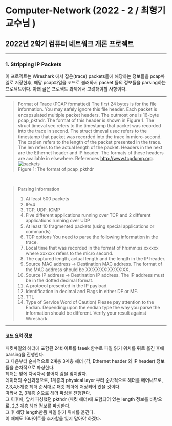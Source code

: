 # Computer-Network (2022 - 2 / 최형기 교수님 )
## 2022년 2학기 컴퓨터 네트워크 개론 프로젝트
<hr/>

### 1. Stripping IP Packets
이 프로젝트는 Wireshark 에서 잡은(trace) packets들에 해당하는 정보들을 pcap파일로 저장한후,
해당 pcap파일을 코드로 불러와서 packet 들의 정보들을 parsing하는 프로젝트이다.
아래 글은 프로젝트 과제에서 고려해야할 사항이다.

<hr/>

>Format of Trace (PCAP formatted)
The first 24 bytes is for the file information. You may safely ignore this file header. Each packet is encapsulated multiple packet headers. The outmost one is 16-byte pcap_pkthdr. The format of this header is shown in Figure 1. The struct timeval sec refers to the timestamp that packet was recorded into the trace in second. The struct timeval usec refers to the timestamp that packet was recorded into the trace in micro-second. The caplen refers to the length of the packet presented in the trace. The len refers to the actual length of the packet. Headers in the next are the Ethernet header and IP header. The formats of these headers are available in elsewhere. 
References http://www.tcpdump.org. <br/>
![packets](https://user-images.githubusercontent.com/95288696/208339944-91a33a26-d438-4311-a4a8-8a2689370c85.png)<br/>
Figure 1: The format of pcap_pkthdr
<br/>

> Parsing Information
> 1.	At least 500 packets
> 2.	IPv4
> 3.	TCP, UDP, ICMP
> 4.	Five different applications running over TCP and 2 different applications running over UDP
> 5.	At least 10 fragmented packets (using special applications or commands)
> 6.	TCP options
> You need to parse the following information in the trace.
> 7.	Local time that was recorded in the format of hh:mm:ss.xxxxxx where xxxxxx refers to the micro second.
> 8.	The captured length, actual length and the length in the IP header.
> 9.	Source MAC address → Destination MAC address. The format of the MAC address should be XX:XX:XX:XX:XX:XX.
> 10.	Source IP address → Destination IP address. The IP address must be in the dotted decimal format.
> 11.	A protocol presented in the IP payload.
> 12.	Identification in decimal and Flags in either DF or MF.
> 13.	TTL
> 14.	Type of Service
> Word of Caution) Please pay attention to the Endian. Depending upon the endian type the way you parse the information should be different. Verify your result against Wireshark.

<hr/>

#### 코드 요약 정보

패킷파일의 헤더에 포함된 24바이트를 fseek 함수로 파일 읽기 위치를 뒤로 옮긴 후에 parsing을 진행한다.<br/>
그 다음부터 순차적으로 2계층 3계층 헤더 (각, Ethernet header 와 IP header) 정보들을 순차적으로 파싱한다.<br/>
헤더는 앞에 차곡차곡 붙어져 감을 잊지말자.<br/>
데이터의 수신과정으로, 1계층의 physical layer 부터 순차적으로 헤더를 떼어내므로,<br/>
2,3,4,5계층 헤더 순서대로 패킷 헤더에 저장되어 있을 것이다.<br/>
따라서 2, 3계층 순으로 헤더 파싱을 진행한다.<br/>
그 이후에, 앞서 파싱했던 pkthdr (패킷 헤더)에 포함되어 있는 length 정보를 바탕으로, 2,3 계층 헤더 정보를 파싱한다.<br/>
그 후 해당 length만큼 파일 읽기 위치를 옮긴다.<br/>
이 때에도 16바이트를 추가함을 잊지 말아야 하겠다.

